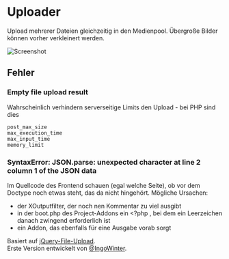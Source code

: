 # Uploader

Upload mehrerer Dateien gleichzeitig in den Medienpool. Übergroße Bilder können vorher verkleinert werden.

![Screenshot](https://raw.githubusercontent.com/FriendsOfREDAXO/uploader/assets/uploader_01.jpg)

## Fehler 

### Empty file upload result

Wahrscheinlich verhindern serverseitige Limits den Upload - bei PHP sind dies

```upload_max_filesize
post_max_size
max_execution_time
max_input_time
memory_limit
```

### SyntaxError: JSON.parse: unexpected character at line 2 column 1 of the JSON data

Im Quellcode des Frontend schauen (egal welche Seite), ob vor dem Doctype noch etwas steht, das da nicht hingehört. Mögliche Ursachen:
* der XOutputfilter, der noch nen Kommentar zu viel ausgibt
* in der boot.php des Project-Addons ein  <?php , bei dem ein Leerzeichen danach zwingend erforderlich ist
* ein Addon, das ebenfalls für eine Ausgabe vorab sorgt

Basiert auf [jQuery-File-Upload](https://blueimp.github.io/jQuery-File-Upload/).  
Erste Version entwickelt von [@IngoWinter](https://github.com/IngoWinter).
